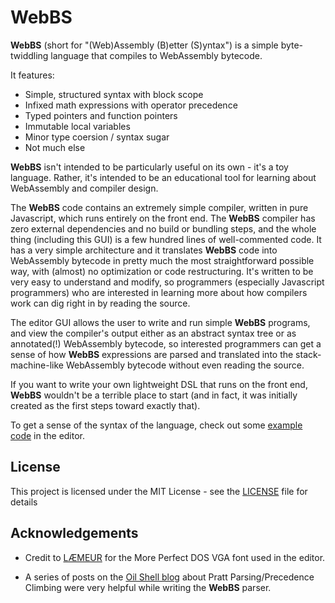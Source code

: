 # WebBS

__WebBS__ (short for "(Web)Assembly (B)etter (S)yntax") is a simple byte-twiddling language that compiles to WebAssembly bytecode.

It features:
* Simple, structured syntax with block scope
* Infixed math expressions with operator precedence
* Typed pointers and function pointers
* Immutable local variables
* Minor type coersion / syntax sugar
* Not much else

__WebBS__ isn't intended to be particularly useful on its own - it's a toy language. Rather, it's intended to be an educational tool for learning about WebAssembly and compiler design.

The __WebBS__ code contains an extremely simple compiler, written in pure Javascript, which runs entirely on the front end. The __WebBS__ compiler has zero external dependencies and no build or bundling steps, and the whole thing (including this GUI) is a few hundred lines of well-commented code. It has a very simple architecture and it translates __WebBS__ code into WebAssembly bytecode in pretty much the most straightforward possible way, with (almost) no optimization or code restructuring. It's written to be very easy to understand and modify, so programmers (especially Javascript programmers) who are interested in learning more about how compilers work can dig right in by reading the source.

The editor GUI allows the user to write and run simple __WebBS__ programs, and view the compiler's output either as an abstract syntax tree or as annotated(!) WebAssembly bytecode, so interested programmers can get a sense of how __WebBS__ expressions are parsed and translated into the stack-machine-like WebAssembly bytecode without even reading the source.

If you want to write your own lightweight DSL that runs on the front end, __WebBS__ wouldn't be a terrible place to start (and in fact, it was initially created as the first steps toward exactly that).

To get a sense of the syntax of the language, check out some [example code](http://j-s-n.github.io/WebBS/index.html#splash) in the editor.

## License

This project is licensed under the MIT License - see the [LICENSE](LICENSE) file for details

## Acknowledgements

* Credit to [LÆMEUR](http://laemeur.sdf.org/fonts/) for the More Perfect DOS VGA font used in the editor.

* A series of posts on the [Oil Shell blog](https://www.oilshell.org/blog/2017/03/31.html) about Pratt Parsing/Precedence Climbing were very helpful while writing the __WebBS__ parser.
